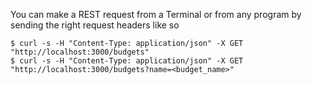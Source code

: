 You can make a REST request from a Terminal or from any program by sending the right request headers like so

    $ curl -s -H "Content-Type: application/json" -X GET "http://localhost:3000/budgets"
    $ curl -s -H "Content-Type: application/json" -X GET "http://localhost:3000/budgets?name=<budget_name>"